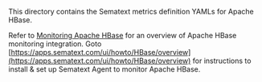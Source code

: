 This directory contains the Sematext metrics definition YAMLs for Apache HBase.

Refer to [Monitoring Apache HBase](https://sematext.com/docs/integration/hbase/) for an overview of 
Apache HBase monitoring integration. Goto [https://apps.sematext.com/ui/howto/HBase/overview](https://apps.sematext.com/ui/howto/HBase/overview) for instructions to install & set up Sematext Agent to monitor Apache HBase.